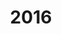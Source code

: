 ---
layout: robot
title: 2016
robot: Mechanical Rabbit
game: Stronghold
thumbnail: /assets/images/2016/2016StrongholdRobot.png
---
